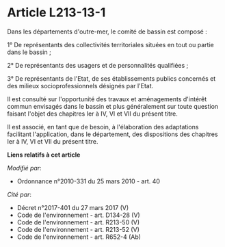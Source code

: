# Article L213-13-1

Dans les départements d'outre-mer, le comité de bassin est composé : 

1° De représentants des collectivités territoriales situées en tout ou partie dans le bassin ; 

2° De représentants des usagers et de personnalités qualifiées ; 

3° De représentants   de l'Etat, de ses établissements publics concernés et des milieux socioprofessionnels désignés par
l'Etat. 

Il est consulté sur l'opportunité des travaux et aménagements d'intérêt commun envisagés dans le bassin et plus généralement
sur toute question faisant l'objet des chapitres Ier à IV, VI et VII du présent titre. 

Il est associé, en tant que de besoin, à l'élaboration des adaptations facilitant l'application, dans le département, des
dispositions des chapitres Ier à IV, VI et VII du présent titre.

**Liens relatifs à cet article**

_Modifié par_:

  - Ordonnance n°2010-331 du 25 mars 2010 - art. 40

_Cité par_:

  - Décret n°2017-401 du 27 mars 2017 (V)
  - Code de l'environnement - art. D134-28 (V)
  - Code de l'environnement - art. R213-50 (V)
  - Code de l'environnement - art. R213-52 (V)
  - Code de l'environnement - art. R652-4 (Ab)
